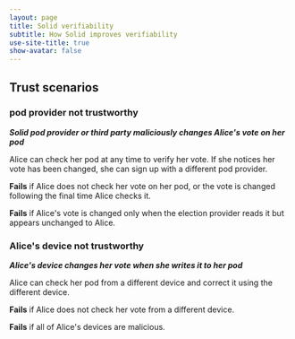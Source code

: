 ```yaml
---
layout: page
title: Solid verifiability
subtitle: How Solid improves verifiability
use-site-title: true
show-avatar: false
---
```


## Trust scenarios
### pod provider not trustworthy

**_Solid pod provider or third party maliciously changes Alice's vote on her pod_**

Alice can check her pod at any time to verify her vote.  If she notices her vote has been changed, she can sign up with a different pod provider.

**Fails** if Alice does not check her vote on her pod, or the vote is changed following the final time Alice checks it.

**Fails** if Alice's vote is changed only when the election provider reads it but appears unchanged to Alice.

### Alice's device not trustworthy
**_Alice's device changes her vote when she writes it to her pod_**

Alice can check her pod from a different device and correct it using the different device.

**Fails** if Alice does not check her vote from a different device.

**Fails** if all of Alice's devices are malicious.
